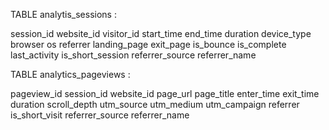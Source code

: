 TABLE analytis_sessions : 

session_id
website_id
visitor_id
start_time
end_time
duration
device_type
browser
os
referrer
landing_page
exit_page
is_bounce
is_complete
last_activity
is_short_session
referrer_source
referrer_name

TABLE analytics_pageviews : 

pageview_id
session_id
website_id
page_url
page_title
enter_time
exit_time
duration
scroll_depth
utm_source
utm_medium
utm_campaign
referrer
is_short_visit
referrer_source
referrer_name